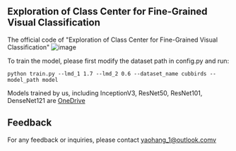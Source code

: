 ## Exploration of Class Center for Fine-Grained Visual Classification
The official code of "Exploration of Class Center for Fine-Grained Visual Classification"
![image](https://github.com/hyao1/ECC/assets/52654892/d13aa554-f1bb-4855-b411-4ac0ae6eb758)

To train the model, please first modify the dataset path in config.py and run:
```train
python train.py --lmd_1 1.7 --lmd_2 0.6 --dataset_name cubbirds --model_path model
```
Models trained by us, including InceptionV3, ResNet50, ResNet101, DenseNet121 are [OneDrive](https://stuhiteducn-my.sharepoint.com/:f:/g/personal/23b903042_stu_hit_edu_cn/EuPeGhRtW5tIvdECbukgDIgBlJzeoiLMaLKzADJRF_1AWw?e=7hNcWf)

## Feedback
For any feedback or inquiries, please contact yaohang_1@outlook.comv


